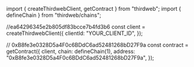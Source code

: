 import { createThirdwebClient, getContract } from "thirdweb";
import { defineChain } from "thirdweb/chains";

//ea64296345e2b805df83bcce7b4fd3b6
const client = createThirdwebClient({
  clientId: "YOUR_CLIENT_ID",
});

// 0xB8fe3e0328D5a4F0c6BDdC6ad52481268bD27F9a
const contract = getContract({
  client,
  chain: defineChain(1),
  address: "0xB8fe3e0328D5a4F0c6BDdC6ad52481268bD27F9a",
});
